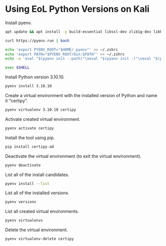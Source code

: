 # Using EoL Python Versions on Kali


Install pyenv.
```bash
apt update && apt install -y build-essential libssl-dev zlib1g-dev libbz2-dev libreadline-dev libsqlite3-dev wget curl llvm libncurses5-dev libncursesw5-dev xz-utils tk-dev libffi-dev liblzma-dev python3-openssl git
```

```bash
curl https://pyenv.run | bash
```

```bash
echo 'export PYENV_ROOT="$HOME/.pyenv"' >> ~/.zshrc
echo 'export PATH="$PYENV_ROOT/bin:$PATH"' >> ~/.zshrc
echo -e 'eval "$(pyenv init --path)"\neval "$(pyenv init -)"\neval "$(pyenv virtualenv-init -)"' >> ~/.zshrc
```

```bash
exec $SHELL
```

Install Python version 3.10.10.
```bash
pyenv install 3.10.10
```

Create a virtual environment with the installed version of Python and name it "certipy".
```bash
pyenv virtualenv 3.10.10 certipy
```

Activate created virtual environment.
```bash
pyenv activate certipy
```

Install the tool using pip.
```bash
pip install certipy-ad
```

Deactivate the virtual environment (to exit the virtual environment).
```bash
pyenv deactivate
```

List all of the install candidates.
```bash
pyenv install --list
```
List all of the installed versions.
```bash
pyenv versions 
```

List all created virtual environments.
```bash
pyenv virtualenvs
```

Delete the virtual environment.
```bash
pyenv virtualenv-delete certipy
```
